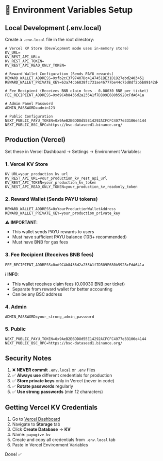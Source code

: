 # 🔐 Environment Variables Setup

## Local Development (.env.local)

Create a `.env.local` file in the root directory:

```env
# Vercel KV Store (Development mode uses in-memory store)
KV_URL=
KV_REST_API_URL=
KV_REST_API_TOKEN=
KV_REST_API_READ_ONLY_TOKEN=

# Reward Wallet Configuration (Sends PAYU rewards)
REWARD_WALLET_ADDRESS=0xfb2cC3797407Dc4147451BE31D1927ebd2403451
REWARD_WALLET_PRIVATE_KEY=63a74cb6838fc731ae46777be44c75d8df2b5b89142d4a0aaafa05247d9aefda

# Fee Recipient (Receives BNB claim fees - 0.00030 BNB per ticket)
FEE_RECIPIENT_ADDRESS=0xd9C4b8436d2a235A1f7DB09E680b5928cFdA641a

# Admin Panel Password
ADMIN_PASSWORD=admin123

# Public Configuration
NEXT_PUBLIC_PAYU_TOKEN=0x9AeB2E6DD8d55E14292ACFCFC4077e33106e4144
NEXT_PUBLIC_BSC_RPC=https://bsc-dataseed1.binance.org/
```

## Production (Vercel)

Set these in Vercel Dashboard → Settings → Environment Variables:

### 1. Vercel KV Store
```env
KV_URL=your_production_kv_url
KV_REST_API_URL=your_production_kv_rest_api_url
KV_REST_API_TOKEN=your_production_kv_token
KV_REST_API_READ_ONLY_TOKEN=your_production_kv_readonly_token
```

### 2. Reward Wallet (Sends PAYU tokens)
```env
REWARD_WALLET_ADDRESS=0xYourProductionWalletAddress
REWARD_WALLET_PRIVATE_KEY=your_production_private_key
```

⚠️ **IMPORTANT**: 
- This wallet sends PAYU rewards to users
- Must have sufficient PAYU balance (10B+ recommended)
- Must have BNB for gas fees

### 3. Fee Recipient (Receives BNB fees)
```env
FEE_RECIPIENT_ADDRESS=0xd9C4b8436d2a235A1f7DB09E680b5928cFdA641a
```

ℹ️ **INFO**:
- This wallet receives claim fees (0.00030 BNB per ticket)
- Separate from reward wallet for better accounting
- Can be any BSC address

### 4. Admin
```env
ADMIN_PASSWORD=your_strong_admin_password
```

### 5. Public
```env
NEXT_PUBLIC_PAYU_TOKEN=0x9AeB2E6DD8d55E14292ACFCFC4077e33106e4144
NEXT_PUBLIC_BSC_RPC=https://bsc-dataseed1.binance.org/
```

## Security Notes

1. ❌ **NEVER commit** `.env.local` or `.env` files
2. ✅ **Always use** different credentials for production
3. ✅ **Store private keys** only in Vercel (never in code)
4. ✅ **Rotate passwords** regularly
5. ✅ **Use strong passwords** (min 12 characters)

## Getting Vercel KV Credentials

1. Go to [Vercel Dashboard](https://vercel.com/dashboard)
2. Navigate to **Storage** tab
3. Click **Create Database** → **KV**
4. Name: `payugive-kv`
5. Create and copy all credentials from `.env.local` tab
6. Paste in Vercel Environment Variables

Done! ✅

